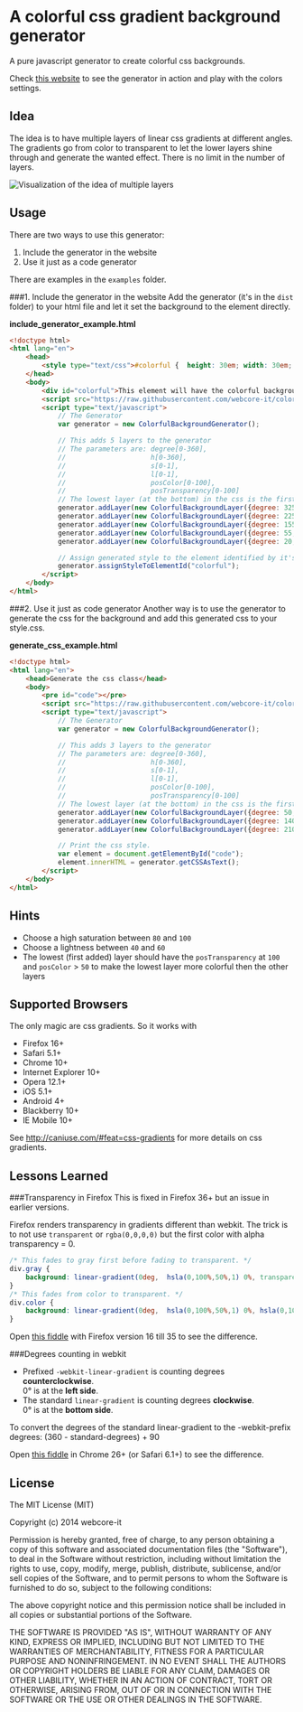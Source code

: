 A colorful css gradient background generator
============================================

A pure javascript generator to create colorful css backgrounds.

Check [this website](http://www.webcore-it.com/colorful-background) to see the generator in action and play with the colors settings.


Idea 
----
The idea is to have multiple layers of linear css gradients at different angles. The gradients go from color to transparent to let the lower layers shine through and generate the wanted effect. There is no limit in the number of layers.


![Visualization of the idea of multiple layers](https://raw.githubusercontent.com/webcore-it/colorful-background-css-generator/master/doc/colorful-background-idea.png "Visualization of the idea of multiple layers")

Usage
-----
There are two ways to use this generator:

1. Include the generator in the website
2. Use it just as a code generator

There are examples in the `examples` folder.

###1. Include the generator in the website
Add the generator (it's in the `dist` folder) to your html file and let it set the background to the element directly.

**include_generator_example.html**
```html
<!doctype html>
<html lang="en">
    <head>
        <style type="text/css">#colorful {  height: 30em; width: 30em; padding: 1em; }</style>
    </head>
    <body>
        <div id="colorful">This element will have the colorful background.</div>
        <script src="https://raw.githubusercontent.com/webcore-it/colorful-background-css-generator/master/dist/colorful-background-css-generator.min.js" type="text/javascript"></script>
        <script type="text/javascript">
            // The Generator
            var generator = new ColorfulBackgroundGenerator();

            // This adds 5 layers to the generator
            // The parameters are: degree[0-360],
            //                     h[0-360], 
            //                     s[0-1], 
            //                     l[0-1],
            //                     posColor[0-100], 
            //                     posTransparency[0-100]
            // The lowest layer (at the bottom) in the css is the first added layer.
            generator.addLayer(new ColorfulBackgroundLayer({degree: 325, h: 5, s: 0.95, l: 0.55,posColor: 100})); // bottom layer
            generator.addLayer(new ColorfulBackgroundLayer({degree: 225, h: 75, s: 0.9, l: 0.7, posColor: 30, posTransparency: 80}));
            generator.addLayer(new ColorfulBackgroundLayer({degree: 155, h: 150, s: 0.95, l: 0.7, posColor: 10, posTransparency: 80}));
            generator.addLayer(new ColorfulBackgroundLayer({degree: 55, h: 230, s: 0.95, l: 0.65, posColor: 0, posTransparency: 70}));
            generator.addLayer(new ColorfulBackgroundLayer({degree: 20, h: 300, s: 0.9, l: 0.65, posColor: 0, posTransparency: 55})); // top layer

            // Assign generated style to the element identified by it's id
            generator.assignStyleToElementId("colorful");
        </script>
    </body>
</html> 
```

###2. Use it just as code generator
Another way is to use the generator to generate the css for the background and add this generated css to your style.css. 

**generate_css_example.html**
```html
<!doctype html>
<html lang="en">
    <head>Generate the css class</head>
    <body>
        <pre id="code"></pre>
        <script src="https://raw.githubusercontent.com/webcore-it/colorful-background-css-generator/master/dist/colorful-background-css-generator.min.js" type="text/javascript"></script>
        <script type="text/javascript">
            // The Generator
            var generator = new ColorfulBackgroundGenerator();

            // This adds 3 layers to the generator
            // The parameters are: degree[0-360],
            //                     h[0-360], 
            //                     s[0-1], 
            //                     l[0-1],
            //                     posColor[0-100], 
            //                     posTransparency[0-100]
            // The lowest layer (at the bottom) in the css is the first added layer.
            generator.addLayer(new ColorfulBackgroundLayer({degree: 50, h: 35, s: 0.95, l: 45, posColor: 100})); // bottom layer
            generator.addLayer(new ColorfulBackgroundLayer({degree: 140, h: 220, s: 0.9, l: 0.7, posColor: 30, posTransparency: 80}));
            generator.addLayer(new ColorfulBackgroundLayer({degree: 210, h: 340, s: 0.9, l: 0.65, posColor: 10, posTransparency: 55})); // top layer

            // Print the css style.
            var element = document.getElementById("code");
            element.innerHTML = generator.getCSSAsText();
        </script>
    </body>
</html>
```


Hints
-----
* Choose a high saturation between `80` and `100` 
* Choose a lightness between `40` and `60`
* The lowest (first added) layer should have the `posTransparency` at `100` and `posColor` > `50` to make the lowest layer more colorful then the other layers

Supported Browsers
------------------
The only magic are css gradients. So it works with
* Firefox 16+
* Safari 5.1+
* Chrome 10+
* Internet Explorer 10+
* Opera 12.1+
* iOS 5.1+
* Android 4+
* Blackberry 10+
* IE Mobile 10+

See http://caniuse.com/#feat=css-gradients for more details on css gradients.

Lessons Learned
--------------
###Transparency in Firefox
This is fixed in Firefox 36+ but an issue in earlier versions.

Firefox renders transparency in gradients different than webkit. The trick is to not use `transparent` or `rgba(0,0,0,0)` but the first color with alpha transparency = 0. 
```css
/* This fades to gray first before fading to transparent. */
div.gray {
    background: linear-gradient(0deg,  hsla(0,100%,50%,1) 0%, transparent 100%);
}
/* This fades from color to transparent. */
div.color {
    background: linear-gradient(0deg,  hsla(0,100%,50%,1) 0%, hsla(0,100%,50%,0) 100%);
}
```
Open [this fiddle](http://jsfiddle.net/WebCore_IT/v1gnw2wc/) with Firefox version 16 till 35 to see the difference.


###Degrees counting in webkit
* Prefixed `-webkit-linear-gradient` is counting degrees **counterclockwise**.<br>
0° is at the **left side**.
* The standard `linear-gradient` is counting degrees **clockwise**.<br>
0° is at the **bottom side**.

To convert the degrees of the standard linear-gradient to the -webkit-prefix degrees: (360 - standard-degrees) + 90

Open [this fiddle](http://jsfiddle.net/WebCore_IT/666datts/) in Chrome 26+ (or Safari 6.1+) to see the difference.


License
-----
The MIT License (MIT)

Copyright (c) 2014 webcore-it

Permission is hereby granted, free of charge, to any person obtaining a copy
of this software and associated documentation files (the "Software"), to deal
in the Software without restriction, including without limitation the rights
to use, copy, modify, merge, publish, distribute, sublicense, and/or sell
copies of the Software, and to permit persons to whom the Software is
furnished to do so, subject to the following conditions:

The above copyright notice and this permission notice shall be included in all
copies or substantial portions of the Software.

THE SOFTWARE IS PROVIDED "AS IS", WITHOUT WARRANTY OF ANY KIND, EXPRESS OR
IMPLIED, INCLUDING BUT NOT LIMITED TO THE WARRANTIES OF MERCHANTABILITY,
FITNESS FOR A PARTICULAR PURPOSE AND NONINFRINGEMENT. IN NO EVENT SHALL THE
AUTHORS OR COPYRIGHT HOLDERS BE LIABLE FOR ANY CLAIM, DAMAGES OR OTHER
LIABILITY, WHETHER IN AN ACTION OF CONTRACT, TORT OR OTHERWISE, ARISING FROM,
OUT OF OR IN CONNECTION WITH THE SOFTWARE OR THE USE OR OTHER DEALINGS IN THE
SOFTWARE.
